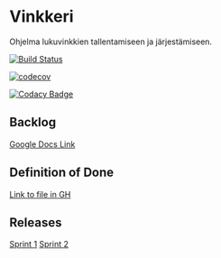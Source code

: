 ﻿# Vinkkeri
Ohjelma lukuvinkkien tallentamiseen ja järjestämiseen.

[![Build Status](https://travis-ci.com/nicohi/ryhmaryhma.svg?branch=master)](https://travis-ci.com/nicohi/ryhmaryhma)

[![codecov](https://codecov.io/gh/nicohi/ryhmaryhma/branch/master/graph/badge.svg)](https://codecov.io/gh/nicohi/ryhmaryhma)

[![Codacy Badge](https://api.codacy.com/project/badge/Grade/bcb266eea14144ca988f7b6d41a43035)](https://www.codacy.com/app/nicohi/ryhmaryhma?utm_source=github.com&amp;utm_medium=referral&amp;utm_content=nicohi/ryhmaryhma&amp;utm_campaign=Badge_Grade)

## Backlog
[Google Docs Link](https://docs.google.com/spreadsheets/d/1UvyBTv1gYbayRUFBpsKucNMu47pkcVWUs_SA5q2V9Y0/edit?usp=sharing)

## Definition of Done
[Link to file in GH](https://github.com/nicohi/ryhmaryhma/blob/master/DOD.md)

## Releases
[Sprint 1](https://github.com/nicohi/ryhmaryhma/releases/tag/Sprint_1)
[Sprint 2](https://github.com/nicohi/ryhmaryhma/releases/tag/Sprint_2)
